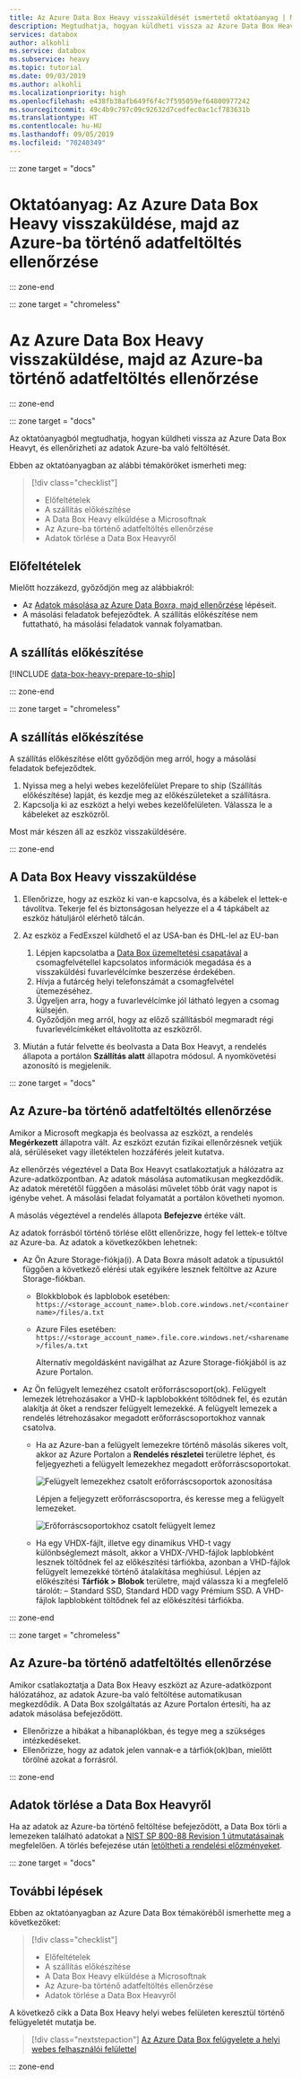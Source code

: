 ```yaml
---
title: Az Azure Data Box Heavy visszaküldését ismertető oktatóanyag | Microsoft Docs
description: Megtudhatja, hogyan küldheti vissza az Azure Data Box Heavyt a Microsoftnak
services: databox
author: alkohli
ms.service: databox
ms.subservice: heavy
ms.topic: tutorial
ms.date: 09/03/2019
ms.author: alkohli
ms.localizationpriority: high
ms.openlocfilehash: e438fb38afb649f6f4c7f595059ef64800977242
ms.sourcegitcommit: 49c4b9c797c09c92632d7cedfec0ac1cf783631b
ms.translationtype: HT
ms.contentlocale: hu-HU
ms.lasthandoff: 09/05/2019
ms.locfileid: "70240349"
---
```

::: zone target = "docs"

# <a name="tutorial-return-azure-data-box-heavy-and-verify-data-upload-to-azure"></a>Oktatóanyag: Az Azure Data Box Heavy visszaküldése, majd az Azure-ba történő adatfeltöltés ellenőrzése

::: zone-end

::: zone target = "chromeless"

# <a name="return-azure-data-box-heavy-and-verify-data-upload-to-azure"></a>Az Azure Data Box Heavy visszaküldése, majd az Azure-ba történő adatfeltöltés ellenőrzése

::: zone-end

::: zone target = "docs"

Az oktatóanyagból megtudhatja, hogyan küldheti vissza az Azure Data Box Heavyt, és ellenőrizheti az adatok Azure-ba való feltöltését.

Ebben az oktatóanyagban az alábbi témaköröket ismerheti meg:

> [!div class="checklist"]
> * Előfeltételek
> * A szállítás előkészítése
> * A Data Box Heavy elküldése a Microsoftnak
> * Az Azure-ba történő adatfeltöltés ellenőrzése
> * Adatok törlése a Data Box Heavyről

## <a name="prerequisites"></a>Előfeltételek

Mielőtt hozzákezd, győződjön meg az alábbiakról:

- Az [ Adatok másolása az Azure Data Boxra, majd ellenőrzése](data-box-heavy-deploy-copy-data.md) lépéseit.
- A másolási feladatok befejeződtek. A szállítás előkészítése nem futtatható, ha másolási feladatok vannak folyamatban.


## <a name="prepare-to-ship"></a>A szállítás előkészítése

[!INCLUDE [data-box-heavy-prepare-to-ship](../../includes/data-box-heavy-prepare-to-ship.md)]

::: zone-end

::: zone target = "chromeless"

## <a name="prepare-to-ship"></a>A szállítás előkészítése

A szállítás előkészítése előtt győződjön meg arról, hogy a másolási feladatok befejeződtek.

1. Nyissa meg a helyi webes kezelőfelület Prepare to ship (Szállítás előkészítése) lapját, és kezdje meg az előkészületeket a szállításra.
2. Kapcsolja ki az eszközt a helyi webes kezelőfelületen. Válassza le a kábeleket az eszközről.

Most már készen áll az eszköz visszaküldésére.

::: zone-end

## <a name="ship-data-box-heavy-back"></a>A Data Box Heavy visszaküldése

1. Ellenőrizze, hogy az eszköz ki van-e kapcsolva, és a kábelek el lettek-e távolítva. Tekerje fel és biztonságosan helyezze el a 4 tápkábelt az eszköz hátuljáról elérhető tálcán.
2. Az eszköz a FedExszel küldhető el az USA-ban és DHL-lel az EU-ban

    1. Lépjen kapcsolatba a [Data Box üzemeltetési csapatával](mailto:DataBoxOps@microsoft.com) a csomagfelvétellel kapcsolatos információk megadása és a visszaküldési fuvarlevélcímke beszerzése érdekében.
    2. Hívja a futárcég helyi telefonszámát a csomagfelvétel ütemezéséhez.
    3. Ügyeljen arra, hogy a fuvarlevélcímke jól látható legyen a csomag külsején.
    4. Győződjön meg arról, hogy az előző szállításból megmaradt régi fuvarlevélcímkéket eltávolította az eszközről.
3. Miután a futár felvette és beolvasta a Data Box Heavyt, a rendelés állapota a portálon **Szállítás alatt** állapotra módosul. A nyomkövetési azonosító is megjelenik.

::: zone target = "docs"

## <a name="verify-data-upload-to-azure"></a>Az Azure-ba történő adatfeltöltés ellenőrzése

Amikor a Microsoft megkapja és beolvassa az eszközt, a rendelés **Megérkezett** állapotra vált. Az eszközt ezután fizikai ellenőrzésnek vetjük alá, sérüléseket vagy illetéktelen hozzáférés jeleit kutatva.

Az ellenőrzés végeztével a Data Box Heavyt csatlakoztatjuk a hálózatra az Azure-adatközpontban. Az adatok másolása automatikusan megkezdődik. Az adatok méretétől függően a másolási művelet több órát vagy napot is igénybe vehet. A másolási feladat folyamatát a portálon követheti nyomon.

A másolás végeztével a rendelés állapota **Befejezve** értéke vált.

Az adatok forrásból történő törlése előtt ellenőrizze, hogy fel lettek-e töltve az Azure-ba. Az adatok a következőkben lehetnek:

- Az Ön Azure Storage-fiókja(i). A Data Boxra másolt adatok a típusuktól függően a következő elérési utak egyikére lesznek feltöltve az Azure Storage-fiókban.

  - Blokkblobok és lapblobok esetében: `https://<storage_account_name>.blob.core.windows.net/<containername>/files/a.txt`
  - Azure Files esetében: `https://<storage_account_name>.file.core.windows.net/<sharename>/files/a.txt`

    Alternatív megoldásként navigálhat az Azure Storage-fiókjából is az Azure Portalon.

- Az Ön felügyelt lemezéhez csatolt erőforráscsoport(ok). Felügyelt lemezek létrehozásakor a VHD-k lapblobokként töltődnek fel, és ezután alakítja át őket a rendszer felügyelt lemezekké. A felügyelt lemezek a rendelés létrehozásakor megadott erőforráscsoportokhoz vannak csatolva. 

    - Ha az Azure-ban a felügyelt lemezekre történő másolás sikeres volt, akkor az Azure Portalon a **Rendelés részletei** területre léphet, és feljegyezheti a felügyelt lemezekhez megadott erőforráscsoportokat.

        ![Felügyelt lemezekhez csatolt erőforráscsoportok azonosítása](media/data-box-deploy-copy-data-from-vhds/order-details-managed-disk-resource-groups.png)

        Lépjen a feljegyzett erőforráscsoportra, és keresse meg a felügyelt lemezeket.

        ![Erőforráscsoportokhoz csatolt felügyelt lemez](media/data-box-deploy-copy-data-from-vhds/managed-disks-resource-group.png)

    - Ha egy VHDX-fájlt, illetve egy dinamikus VHD-t vagy különbséglemezt másolt, akkor a VHDX-/VHD-fájlok lapblobként lesznek töltődnek fel az előkészítési tárfiókba, azonban a VHD-fájlok felügyelt lemezekké történő átalakítása meghiúsul. Lépjen az előkészítési **Tárfiók > Blobok** területre, majd válassza ki a megfelelő tárolót: – Standard SSD, Standard HDD vagy Prémium SSD. A VHD-fájlok lapblobként töltődnek fel az előkészítési tárfiókba.
    
::: zone-end

::: zone target = "chromeless"

## <a name="verify-data-upload-to-azure"></a>Az Azure-ba történő adatfeltöltés ellenőrzése

Amikor csatlakoztatja a Data Box Heavy eszközt az Azure-adatközpont hálózatához, az adatok Azure-ba való feltöltése automatikusan megkezdődik. A Data Box szolgáltatás az Azure Portalon értesíti, ha az adatok másolása befejeződött.

- Ellenőrizze a hibákat a hibanaplókban, és tegye meg a szükséges intézkedéseket.
- Ellenőrizze, hogy az adatok jelen vannak-e a tárfiók(ok)ban, mielőtt törölné azokat a forrásról.

::: zone-end

## <a name="erasure-of-data-from-data-box-heavy"></a>Adatok törlése a Data Box Heavyről
 
Ha az adatok az Azure-ba történő feltöltése befejeződött, a Data Box törli a lemezeken található adatokat a [NIST SP 800-88 Revision 1 útmutatásainak](https://csrc.nist.gov/News/2014/Released-SP-800-88-Revision-1,-Guidelines-for-Medi) megfelelően. A törlés befejezése után [letöltheti a rendelési előzményeket](data-box-portal-admin.md#download-order-history).

::: zone target = "docs"

## <a name="next-steps"></a>További lépések

Ebben az oktatóanyagban az Azure Data Box témaköréből ismerhette meg a következőket:

> [!div class="checklist"]
> * Előfeltételek
> * A szállítás előkészítése
> * A Data Box Heavy elküldése a Microsoftnak
> * Az Azure-ba történő adatfeltöltés ellenőrzése
> * Adatok törlése a Data Box Heavyről

A következő cikk a Data Box Heavy helyi webes felületen keresztül történő felügyeletét mutatja be.

> [!div class="nextstepaction"]
> [Az Azure Data Box felügyelete a helyi webes felhasználói felülettel](./data-box-local-web-ui-admin.md)

::: zone-end



